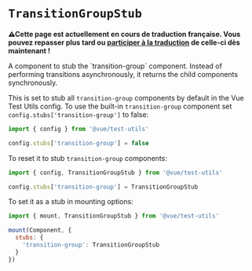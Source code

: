 # `TransitionGroupStub`

<p><strong>⚠Cette page est actuellement en cours de traduction française. Vous pouvez repasser plus tard ou <a href="https://github.com/vuejs-fr/vue-test-utils" target="_blank">participer à la traduction</a> de celle-ci dès maintenant !</strong></p><p>A component to stub the `transition-group` component. Instead of performing transitions asynchronously, it returns the child components synchronously.</p>

This is set to stub all `transition-group` components by default in the Vue Test Utils config. To use the built-in `transition-group`  component set `config.stubs['transition-group']` to false:

```js
import { config } from '@vue/test-utils'

config.stubs['transition-group'] = false
```

To reset it to stub `transition-group` components:

```js
import { config, TransitionGroupStub } from '@vue/test-utils'

config.stubs['transition-group'] = TransitionGroupStub
```

To set it as a stub in mounting options:

```js
import { mount, TransitionGroupStub } from '@vue/test-utils'

mount(Component, {
  stubs: {
    'transition-group': TransitionGroupStub
  }
})
```
